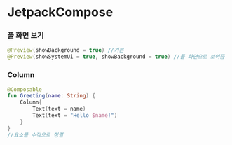 # JetpackCompose





### 풀 화면 보기

```kotlin
@Preview(showBackground = true) //기본
@Preview(showSystemUi = true, showBackground = true) //풀 화면으로 보여줌
```

### Column

```kotlin
@Composable
fun Greeting(name: String) {
    Column{
        Text(text = name)
        Text(text = "Hello $name!")
    }
}
//요소를 수직으로 정렬
```

